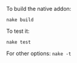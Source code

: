 To build the native addon:

    nake build

To test it:

    nake test

For other options: `nake -t`
